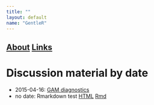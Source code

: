 ```yaml
---
title: ""
layout: default
name: "GentleR"
---
```


## [About](About/)   [Links](Links/)

# Discussion material by date


- 2015-04-16: [GAM diagnostics](12-12-2012/gam_fitting_and_diagnostics.pdf)
- no date: Rmarkdown test [HTML](rmdtest/rmdtest.html) [Rmd](rmdtest/rmdtest.Rmd)

